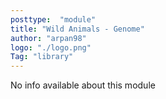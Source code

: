 ```yaml
---
posttype:  "module"  
title: "Wild Animals - Genome"
author: "arpan98"
logo: "./logo.png"
Tag: "library"
---
```

No info available about this module
